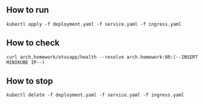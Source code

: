 ## How to run

    kubectl apply -f deployment.yaml -f service.yaml -f ingress.yaml

## How to check

    curl arch.homework/otusapp/health --resolve arch.homework:80:(--INSERT MINIKUBE IP--)

## How to stop

    kubectl delete -f deployment.yaml -f service.yaml -f ingress.yaml
